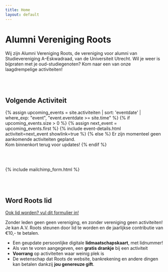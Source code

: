 ```yaml
---
title: Home
layout: default
---
```


# Alumni Vereniging Roots

Wij zijn Alumni Vereniging Roots, de vereniging voor alumni van Studievereniging A–Eskwadraad, van de Universiteit Utrecht. Wil je weer is bijpraten met je oud-studiegenoten? Kom naar een van onze laagdrempelige activiteiten!

<br/><br/>

## Volgende Activiteit
{% assign upcoming_events = site.activiteiten | sort: 'eventdate' | where_exp: "event", "event.eventdate >= site.time" %}
{% if upcoming_events.size > 0 %}
{% assign next_event = upcoming_events.first %}
{% include event-details.html activiteit=next_event showlink=true %}
{% else %}
Er zijn momenteel geen aankomende activiteiten gepland.<br/>
Kom binnenkort terug voor updates!
{% endif %}

<br/><br/>

{% include mailchimp_form.html %}

<br/><br/>

## Word Roots lid
[Ook lid worden? vul dit formulier in!](https://forms.gle/4yzGaSdxB1vhu1eK9)

Zonder leden geen geen vereniging, en zonder vereniging geen activiteiten! Je kan A.V. Roots steunen door lid te worden en de jaarlijkse contributie van €10,- te betalen.

- Een geupdate persoonlijke digitale **lidmaatschapskaart**, met lidnummer!
- Als van te voren aangegeven, een **gratis drankje** bij een activiteit
- **Voorrang** op activiteiten waar weinig plek is
- De wetenschap dat Roots de website, bankrekening en andere dingen kan betalen dankzij **jou genereuze gift**.
